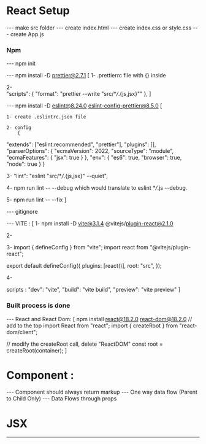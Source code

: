# React Setup

--- make src folder
--- create index.html
--- create index.css or style.css
--- create App.js

### Npm

--- npm init

--- npm install -D prettier@2.7.1 [
1- .prettierrc file with {} inside

2-  
 "scripts": {
"format": "prettier --write \"src/\*_/_.{js,jsx}\""
},
]

--- npm install -D eslint@8.24.0 eslint-config-prettier@8.5.0 [

    1- create .eslintrc.json file

    2- config
        {

"extends": ["eslint:recommended", "prettier"],
"plugins": [],
"parserOptions": {
"ecmaVersion": 2022,
"sourceType": "module",
"ecmaFeatures": {
"jsx": true
}
},
"env": {
"es6": true,
"browser": true,
"node": true
}
}

3- "lint": "eslint \"src/\*_/_.{js,jsx}\" --quiet",

4- npm run lint -- --debug which would translate to eslint \*_/_.js --debug.

5- npm run lint -- --fix
]

--- gitignore

--- VITE : [
1- npm install -D vite@3.1.4 @vitejs/plugin-react@2.1.0

2- <script type="module" src="./App.jsx"></script>

3- import { defineConfig } from "vite";
import react from "@vitejs/plugin-react";

export default defineConfig({
plugins: [react()],
root: "src",
});

4-

scripts :
"dev": "vite",
"build": "vite build",
"preview": "vite preview"
]

### Built process is done

--- React and React Dom: [
npm install react@18.2.0 react-dom@18.2.0
// add to the top
import React from "react";
import { createRoot } from "react-dom/client";

// modify the createRoot call, delete "ReactDOM"
const root = createRoot(container);
]

# Component :

--- Component should always return markup
--- One way data flow (Parent to Child Only)
--- Data Flows through props

# JSX

---

